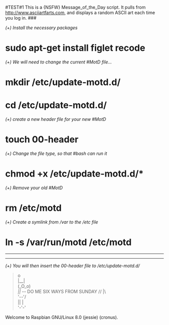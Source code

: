 #TEST#1 This is a {NSFW} Message_of_the_Day script. It pulls from http://www.asciiartfarts.com, and displays a random ASCII art each time you log in. ### 


*(+) Install the necessary packages*
# sudo apt-get install figlet recode


*(+) We will need to change the current #MotD file...* 
# mkdir /etc/update-motd.d/

# cd /etc/update-motd.d/


*(+) create a new header file for your new #MotD*
# touch 00-header


*(+) Change the file type, so that #bash can run it*
# chmod +x /etc/update-motd.d/*


*(+) Remove your old #MotD*
# rm /etc/motd


*(+) Create a symlink from /var to the /etc file*
# ln -s /var/run/motd /etc/motd

*********************************************************************
*********************************************************************

*(+) You will then insert the 00-header file to /etc/update-motd.d/*



>  o                               
> |__|                               
>(_O_o)                              
> _||_  -- DO ME SIX WAYS FROM SUNDAY
>//  |\                              
>\'--'/                              
> || |                               
> '-'-'                              

Welcome to Raspbian GNU/Linux 8.0 (jessie) (cronus).

